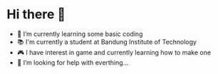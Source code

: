 # Hi there 👋
- 🌱 I’m currently learning some basic coding
- 📚 I'm currently a student at Bandung Institute of Technology
- 🎮 I have interest in game and currently learning how to make one 
- 🤔 I’m looking for help with everthing...
